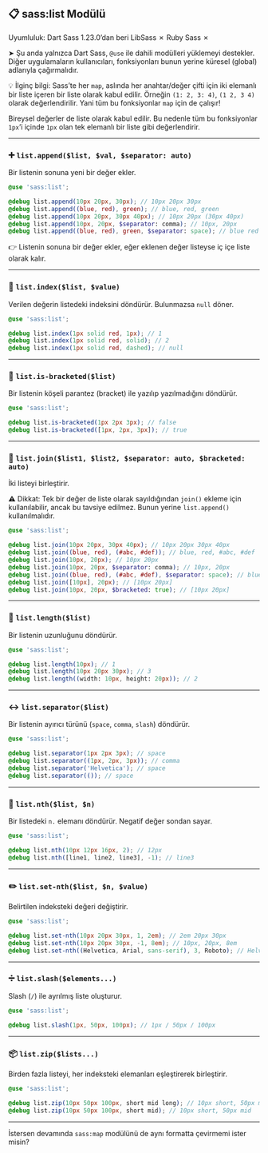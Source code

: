 ## 📋 sass\:list Modülü

Uyumluluk:
Dart Sass
1.23.0’dan beri
LibSass
✗
Ruby Sass
✗

➤ Şu anda yalnızca Dart Sass, `@use` ile dahili modülleri yüklemeyi destekler. Diğer uygulamaların kullanıcıları, fonksiyonları bunun yerine küresel (global) adlarıyla çağırmalıdır.

💡 İlginç bilgi:
Sass’te her `map`, aslında her anahtar/değer çifti için iki elemanlı bir liste içeren bir liste olarak kabul edilir. Örneğin `(1: 2, 3: 4)`, `(1 2, 3 4)` olarak değerlendirilir. Yani tüm bu fonksiyonlar `map` için de çalışır!

Bireysel değerler de liste olarak kabul edilir. Bu nedenle tüm bu fonksiyonlar `1px`’i içinde `1px` olan tek elemanlı bir liste gibi değerlendirir.

---

### ➕ `list.append($list, $val, $separator: auto)`

Bir listenin sonuna yeni bir değer ekler.

```scss
@use 'sass:list';

@debug list.append(10px 20px, 30px); // 10px 20px 30px
@debug list.append((blue, red), green); // blue, red, green
@debug list.append(10px 20px, 30px 40px); // 10px 20px (30px 40px)
@debug list.append(10px, 20px, $separator: comma); // 10px, 20px
@debug list.append((blue, red), green, $separator: space); // blue red green
```

👉 Listenin sonuna bir değer ekler, eğer eklenen değer listeyse iç içe liste olarak kalır.

---

### 🔢 `list.index($list, $value)`

Verilen değerin listedeki indeksini döndürür. Bulunmazsa `null` döner.

```scss
@use 'sass:list';

@debug list.index(1px solid red, 1px); // 1
@debug list.index(1px solid red, solid); // 2
@debug list.index(1px solid red, dashed); // null
```

---

### 🔲 `list.is-bracketed($list)`

Bir listenin köşeli parantez (bracket) ile yazılıp yazılmadığını döndürür.

```scss
@use 'sass:list';

@debug list.is-bracketed(1px 2px 3px); // false
@debug list.is-bracketed([1px, 2px, 3px]); // true
```

---

### 🔗 `list.join($list1, $list2, $separator: auto, $bracketed: auto)`

İki listeyi birleştirir.

⚠️ Dikkat: Tek bir değer de liste olarak sayıldığından `join()` ekleme için kullanılabilir, ancak bu tavsiye edilmez. Bunun yerine `list.append()` kullanılmalıdır.

```scss
@use 'sass:list';

@debug list.join(10px 20px, 30px 40px); // 10px 20px 30px 40px
@debug list.join((blue, red), (#abc, #def)); // blue, red, #abc, #def
@debug list.join(10px, 20px); // 10px 20px
@debug list.join(10px, 20px, $separator: comma); // 10px, 20px
@debug list.join((blue, red), (#abc, #def), $separator: space); // blue red #abc #def
@debug list.join([10px], 20px); // [10px 20px]
@debug list.join(10px, 20px, $bracketed: true); // [10px 20px]
```

---

### 📏 `list.length($list)`

Bir listenin uzunluğunu döndürür.

```scss
@use 'sass:list';

@debug list.length(10px); // 1
@debug list.length(10px 20px 30px); // 3
@debug list.length((width: 10px, height: 20px)); // 2
```

---

### ↔️ `list.separator($list)`

Bir listenin ayırıcı türünü (`space`, `comma`, `slash`) döndürür.

```scss
@use 'sass:list';

@debug list.separator(1px 2px 3px); // space
@debug list.separator((1px, 2px, 3px)); // comma
@debug list.separator('Helvetica'); // space
@debug list.separator(()); // space
```

---

### 🔎 `list.nth($list, $n)`

Bir listedeki `n.` elemanı döndürür. Negatif değer sondan sayar.

```scss
@use 'sass:list';

@debug list.nth(10px 12px 16px, 2); // 12px
@debug list.nth([line1, line2, line3], -1); // line3
```

---

### ✏️ `list.set-nth($list, $n, $value)`

Belirtilen indeksteki değeri değiştirir.

```scss
@use 'sass:list';

@debug list.set-nth(10px 20px 30px, 1, 2em); // 2em 20px 30px
@debug list.set-nth(10px 20px 30px, -1, 8em); // 10px, 20px, 8em
@debug list.set-nth((Helvetica, Arial, sans-serif), 3, Roboto); // Helvetica, Arial, Roboto
```

---

### ➗ `list.slash($elements...)`

Slash (`/`) ile ayrılmış liste oluşturur.

```scss
@use 'sass:list';

@debug list.slash(1px, 50px, 100px); // 1px / 50px / 100px
```

---

### 📦 `list.zip($lists...)`

Birden fazla listeyi, her indeksteki elemanları eşleştirerek birleştirir.

```scss
@use 'sass:list';

@debug list.zip(10px 50px 100px, short mid long); // 10px short, 50px mid, 100px long
@debug list.zip(10px 50px 100px, short mid); // 10px short, 50px mid
```

---

İstersen devamında `sass:map` modülünü de aynı formatta çevirmemi ister misin?
